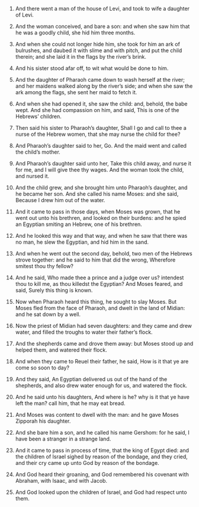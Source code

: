 1. And there went a man of the house of Levi, and took to wife a
daughter of Levi.

2. And the woman conceived, and bare a son: and when she saw him that
he was a goodly child, she hid him three months.

3. And when she could not longer hide him, she took for him an ark of
bulrushes, and daubed it with slime and with pitch, and put the child
therein; and she laid it in the flags by the river’s brink.

4. And his sister stood afar off, to wit what would be done to him.

5. And the daughter of Pharaoh came down to wash herself at the
river; and her maidens walked along by the river’s side; and when she
saw the ark among the flags, she sent her maid to fetch it.

6. And when she had opened it, she saw the child: and, behold, the
babe wept. And she had compassion on him, and said, This is one of the
Hebrews’ children.

7. Then said his sister to Pharaoh’s daughter, Shall I go and call to
thee a nurse of the Hebrew women, that she may nurse the child for
thee?

8. And Pharaoh’s daughter said to her, Go. And the maid went
and called the child’s mother.

9. And Pharaoh’s daughter said unto her, Take this child away, and
nurse it for me, and I will give thee thy wages. And the woman took
the child, and nursed it.

10. And the child grew, and she brought him unto Pharaoh’s daughter,
and he became her son. And she called his name Moses: and she said,
Because I drew him out of the water.

11. And it came to pass in those days, when Moses was grown, that he
went out unto his brethren, and looked on their burdens: and he spied
an Egyptian smiting an Hebrew, one of his brethren.

12. And he looked this way and that way, and when he saw that there
was no man, he slew the Egyptian, and hid him in the sand.

13. And when he went out the second day, behold, two men of the
Hebrews strove together: and he said to him that did the wrong,
Wherefore smitest thou thy fellow?

14. And he said, Who made thee a
prince and a judge over us? intendest thou to kill me, as thou
killedst the Egyptian? And Moses feared, and said, Surely this thing
is known.

15. Now when Pharaoh heard this thing, he sought to slay Moses. But
Moses fled from the face of Pharaoh, and dwelt in the land of Midian:
and he sat down by a well.

16. Now the priest of Midian had seven daughters: and they came and
drew water, and filled the troughs to water their father’s flock.

17. And the shepherds came and drove them away: but Moses stood up
and helped them, and watered their flock.

18. And when they came to Reuel their father, he said, How is it that
ye are come so soon to day?

19. And they said, An Egyptian delivered
us out of the hand of the shepherds, and also drew water enough for
us, and watered the flock.

20. And he said unto his daughters, And where is he? why is it that
ye have left the man? call him, that he may eat bread.

21. And Moses was content to dwell with the man: and he gave Moses
Zipporah his daughter.

22. And she bare him a son, and he called his name Gershom: for he
said, I have been a stranger in a strange land.

23. And it came to pass in process of time, that the king of Egypt
died: and the children of Israel sighed by reason of the bondage, and
they cried, and their cry came up unto God by reason of the bondage.

24. And God heard their groaning, and God remembered his covenant
with Abraham, with Isaac, and with Jacob.

25. And God looked upon the children of Israel, and God had respect
unto them.